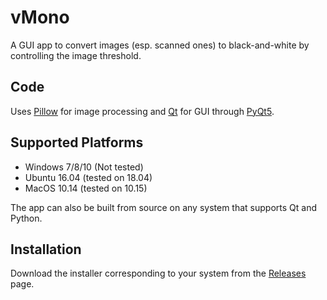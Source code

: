 # vMono

A GUI app to convert images (esp. scanned ones) to black-and-white by controlling the image threshold.

## Code

Uses [Pillow](https://python-pillow.org/) for image processing and [Qt](https://www.qt.io/) for GUI through [PyQt5](https://www.riverbankcomputing.com/software/pyqt/intro).

## Supported Platforms

- Windows 7/8/10 (Not tested)
- Ubuntu 16.04 (tested on 18.04)
- MacOS 10.14 (tested on 10.15)

The app can also be built from source on any system that supports Qt and Python.

## Installation

Download the installer corresponding to your system from the [Releases](https://github.com/vipranarayan14/vmono/releases) page.
